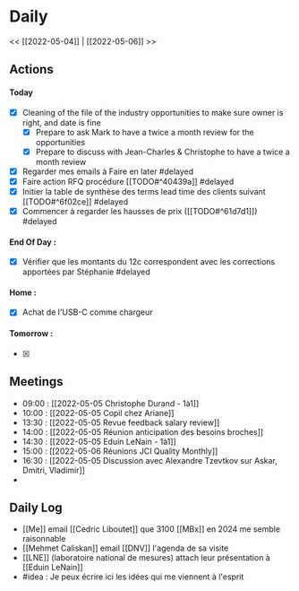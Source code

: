 # Daily
<< [[2022-05-04]] | [[2022-05-06]] >>

## Actions
#### Today
- [x] Cleaning of the file of the industry opportunities to make sure owner is right, and date is fine
	- [x] Prepare to ask Mark to have a twice a month review for the opportunities
	- [x] Prepare to discuss with Jean-Charles & Christophe to have a twice a month review
- [x] Regarder mes emails à Faire en later #delayed
- [x] Faire action RFQ procédure [[TODO#^40439a]] #delayed
- [x] Initier la table de synthèse des terms lead time des clients suivant [[TODO#^6f02ce]] #delayed
- [x] Commencer à regarder les hausses de prix ([[TODO#^61d7d1]]) #delayed

#### End Of Day :
- [x] Vérifier que les montants du 12c correspondent avec les corrections apportées par Stéphanie #delayed

#### Home :
- [x] Achat de l'USB-C comme chargeur

#### Tomorrow :
- [x] 

## Meetings
- 09:00 : [[2022-05-05 Christophe Durand - 1à1]]
- 10:00 : [[2022-05-05 Copil chez Ariane]]
- 13:30 : [[2022-05-05 Revue feedback salary review]]
- 14:00 : [[2022-05-05 Réunion anticipation des besoins broches]]
- 14:30 : [[2022-05-05 Eduin LeNain - 1à1]]
- 15:00 : [[2022-05-06 Réunions JCI Quality Monthly]]
- 16:30 : [[2022-05-05 Discussion avec Alexandre Tzevtkov sur Askar, Dmitri, Vladimir]]
- 
## Daily Log

- [[Me]] email [[Cedric Liboutet]] que 3100 [[MBx]] en 2024 me semble raisonnable
- [[Mehmet Caliskan]] email [[DNV]] l'agenda de sa visite
- [[LNE]] (laboratoire national de mesures) attach leur présentation à [[Eduin LeNain]]
- #idea : Je peux écrire ici les idées qui me viennent à l'esprit

